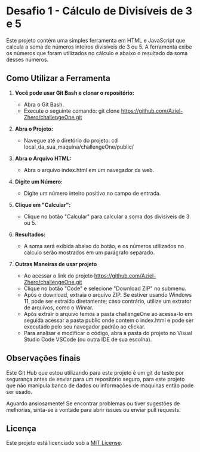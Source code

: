 # Desafio 1 - Cálculo de Divisíveis de 3 e 5

Este projeto contém uma simples ferramenta em HTML e JavaScript que calcula a soma de números inteiros divisíveis de 3 ou 5. A ferramenta exibe os números que foram utilizados no cálculo e abaixo o resultado da soma desses números.

## Como Utilizar a Ferramenta

1. **Você pode usar Git Bash e clonar o repositório:**

   - Abra o Git Bash.
   - Execute o seguinte comando:
     git clone https://github.com/Aziel-Zhero/challengeOne.git

2. **Abra o Projeto:**

   - Navegue até o diretório do projeto:
     cd local_da_sua_maquina/challengeOne/public/

3. **Abra o Arquivo HTML:**

   - Abra o arquivo index.html em um navegador da web.

4. **Digite um Número:**

   - Digite um número inteiro positivo no campo de entrada.

5. **Clique em "Calcular":**

   - Clique no botão "Calcular" para calcular a soma dos divisíveis de 3 ou 5.

6. **Resultados:**

   - A soma será exibida abaixo do botão, e os números utilizados no cálculo serão mostrados em um parágrafo separado.

7. **Outras Maneiras de usar projeto**
   - Ao acessar o link do projeto https://github.com/Aziel-Zhero/challengeOne.git
   - Clique no botão "Code" e selecione "Download ZIP" no submenu.
   - Após o download, extraia o arquivo ZIP. Se estiver usando Windows 11, pode ser extraído diretamente; caso contrário, utilize um extrator de arquivos, como o Winrar.
   - Após extrair o arquivo temos a pasta challengeOne ao acessa-lo em seguida acessar a pasta public onde contem o index.html e pode ser executado pelo seu navegador padrão ao clickar.
   - Para analisar e modificar o código, abra a pasta do projeto no Visual Studio Code VSCode (ou outra IDE de sua escolha).

## Observações finais

Este Git Hub que estou utilizando para este projeto é um git de teste por segurança antes de enviar para um repositório seguro, para este projeto que não manipula banco de dados ou informações de maquinas então pode ser usado.

Aguardo ansiosamente! Se encontrar problemas ou tiver sugestões de melhorias, sinta-se à vontade para abrir issues ou enviar pull requests.

## Licença

Este projeto está licenciado sob a [MIT License](LICENSE).
